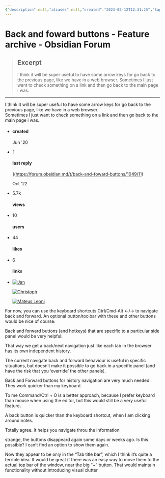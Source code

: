 ```yaml
---
{"description":null,"aliases":null,"created":"2023-02-12T12:31:25","tags":[],"source":"https://forum.obsidian.md/t/back-and-foward-buttons/1049","author":null,"date created":"Sunday, February 12th 2023, 12:31:25 pm","date modified":"Monday, February 27th 2023, 6:20:45 pm","updated":"2023-07-15T21:30:21","title":"Back and foward buttons - Feature archive - Obsidian Forum","dg-publish":true,"permalink":"/docs/Back and foward buttons - Feature archive - Obsidian Forum/","dgPassFrontmatter":true}
---
```



# Back and foward buttons - Feature archive - Obsidian Forum

> ## Excerpt
> I think it will be super useful to have some arrow keys for go back to the previous page, like we have in a web browser.  Sometimes I just want to check something on a link and then go back to the main page i was.

---
I think it will be super useful to have some arrow keys for go back to the previous page, like we have in a web browser.  
Sometimes I just want to check something on a link and then go back to the main page i was.

-   #### created
    
    Jun '20
    
-   [
    
    #### last reply
    
    ](https://forum.obsidian.md/t/back-and-foward-buttons/1049/11)
    
    [](https://forum.obsidian.md/t/back-and-foward-buttons/1049/11)Oct '22
    
-   5.7k
    
    #### views
    
-   10
    
    #### users
    
-   44
    
    #### likes
    
-   6
    
    #### links
    
-   [![](https://forum.obsidian.md/letter_avatar_proxy/v4/letter/m/a6a055/64.png "Jan")](https://forum.obsidian.md/u/malecjan "malecjan")
    
    [![](https://forum.obsidian.md/user_avatar/forum.obsidian.md/cito/64/554_2.png "Christoph")](https://forum.obsidian.md/u/Cito "Cito")
    
    [![](https://forum.obsidian.md/user_avatar/forum.obsidian.md/matleonii/64/1057_2.png "Mateus Leoni")](https://forum.obsidian.md/u/matleonii "matleonii")
    

For now, you can use the keyboard shortcuts Ctrl/Cmd-Alt ←/→ to navigate back and forward. An optional button/toolbar with these and other buttons would be nice of course.

Back and forward buttons (and hotkeys) that are specific to a particular side panel would be very helpful.

That way we get a back/next navigation just like each tab in the browser has its own independent history.

The current navigate back and forward behaviour is useful in specific situations, but doesn’t make it possible to go back in a specific panel (and have the risk that you ‘override’ the other panels).

Back and Forward buttons for history navigation are very much needed. They work quicker than my keyboard.

To me Command/Ctrl + O is a better approach, because I prefer keyboard than mouse when using the editor, but this would still be a very useful feature.

A back button is quicker than the keyboard shortcut, when I am clicking around notes.

Totally agree. It helps you navigate throu the information

strange, the buttons disappeard again some days or weeks ago. Is this possible? I can’t find an option to show them again.

Now they appear to be only in the “Tab title bar”, which I think it’s quite a terrible idea. It would be great if there was an easy way to move them to the actual top bar of the window, near the big “+” button. That would maintain functionality without introducing visual clutter
